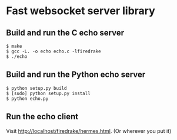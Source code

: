 Fast websocket server library
==============================

Build and run the C echo server
-------------------------------

    $ make
    $ gcc -L. -o echo echo.c -lfiredrake
    $ ./echo

Build and run the Python echo server
------------------------------------

    $ python setup.py build
    $ [sudo] python setup.py install
    $ python echo.py

Run the echo client
-------------------
Visit [http://localhost/firedrake/hermes.html](http://localhost/firedrake/hermes.html). (Or wherever you put it)
